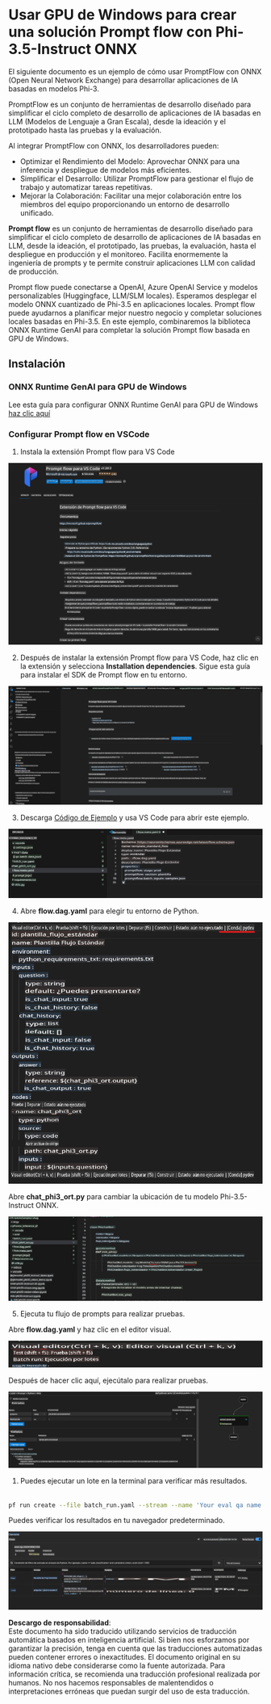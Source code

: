 # Usar GPU de Windows para crear una solución Prompt flow con Phi-3.5-Instruct ONNX 

El siguiente documento es un ejemplo de cómo usar PromptFlow con ONNX (Open Neural Network Exchange) para desarrollar aplicaciones de IA basadas en modelos Phi-3.

PromptFlow es un conjunto de herramientas de desarrollo diseñado para simplificar el ciclo completo de desarrollo de aplicaciones de IA basadas en LLM (Modelos de Lenguaje a Gran Escala), desde la ideación y el prototipado hasta las pruebas y la evaluación.

Al integrar PromptFlow con ONNX, los desarrolladores pueden:

- Optimizar el Rendimiento del Modelo: Aprovechar ONNX para una inferencia y despliegue de modelos más eficientes.
- Simplificar el Desarrollo: Utilizar PromptFlow para gestionar el flujo de trabajo y automatizar tareas repetitivas.
- Mejorar la Colaboración: Facilitar una mejor colaboración entre los miembros del equipo proporcionando un entorno de desarrollo unificado.

**Prompt flow** es un conjunto de herramientas de desarrollo diseñado para simplificar el ciclo completo de desarrollo de aplicaciones de IA basadas en LLM, desde la ideación, el prototipado, las pruebas, la evaluación, hasta el despliegue en producción y el monitoreo. Facilita enormemente la ingeniería de prompts y te permite construir aplicaciones LLM con calidad de producción.

Prompt flow puede conectarse a OpenAI, Azure OpenAI Service y modelos personalizables (Huggingface, LLM/SLM locales). Esperamos desplegar el modelo ONNX cuantizado de Phi-3.5 en aplicaciones locales. Prompt flow puede ayudarnos a planificar mejor nuestro negocio y completar soluciones locales basadas en Phi-3.5. En este ejemplo, combinaremos la biblioteca ONNX Runtime GenAI para completar la solución Prompt flow basada en GPU de Windows.

## **Instalación**

### **ONNX Runtime GenAI para GPU de Windows**

Lee esta guía para configurar ONNX Runtime GenAI para GPU de Windows [haz clic aquí](./ORTWindowGPUGuideline.md)

### **Configurar Prompt flow en VSCode**

1. Instala la extensión Prompt flow para VS Code

![pfvscode](../../../../../../translated_images/pfvscode.79f42ae5dd93ed35c19d6d978ae75831fef40e0b8440ee48b893b5a0597d2260.es.png)

2. Después de instalar la extensión Prompt flow para VS Code, haz clic en la extensión y selecciona **Installation dependencies**. Sigue esta guía para instalar el SDK de Prompt flow en tu entorno.

![pfsetup](../../../../../../translated_images/pfsetup.0c82d99c7760aac29833b37faf4329e67e22279b1c5f37a73724dfa9ebaa32ee.es.png)

3. Descarga [Código de Ejemplo](../../../../../../code/09.UpdateSamples/Aug/pf/onnx_inference_pf) y usa VS Code para abrir este ejemplo.

![pfsample](../../../../../../translated_images/pfsample.7bf40b133a558d86356dd6bc0e480bad2659d9c5364823dae9b3e6784e6f2d25.es.png)

4. Abre **flow.dag.yaml** para elegir tu entorno de Python.

![pfdag](../../../../../../translated_images/pfdag.c5eb356fa3a96178cd594de9a5da921c4bbe646a9946f32aa20d344ccbeb51a0.es.png)

   Abre **chat_phi3_ort.py** para cambiar la ubicación de tu modelo Phi-3.5-Instruct ONNX.

![pfphi](../../../../../../translated_images/pfphi.fff4b0afea47c92c8481174dbf3092823906fca5b717fc642f78947c3e5bbb39.es.png)

5. Ejecuta tu flujo de prompts para realizar pruebas.

Abre **flow.dag.yaml** y haz clic en el editor visual.

![pfv](../../../../../../translated_images/pfv.7af6ecd65784a98558b344ba69b5ba6233876823fb435f163e916a632394fc1e.es.png)

Después de hacer clic aquí, ejecútalo para realizar pruebas.

![pfflow](../../../../../../translated_images/pfflow.9697e0fda67794bb0cf4b78d52e6f5a42002eec935bc2519933064afbbdd34f0.es.png)

1. Puedes ejecutar un lote en la terminal para verificar más resultados.

```bash

pf run create --file batch_run.yaml --stream --name 'Your eval qa name'    

```

Puedes verificar los resultados en tu navegador predeterminado.

![pfresult](../../../../../../translated_images/pfresult.972eb57dd5bec646e1aa01148991ba8959897efea396e42cf9d7df259444878d.es.png)

**Descargo de responsabilidad**:  
Este documento ha sido traducido utilizando servicios de traducción automática basados en inteligencia artificial. Si bien nos esforzamos por garantizar la precisión, tenga en cuenta que las traducciones automatizadas pueden contener errores o inexactitudes. El documento original en su idioma nativo debe considerarse como la fuente autorizada. Para información crítica, se recomienda una traducción profesional realizada por humanos. No nos hacemos responsables de malentendidos o interpretaciones erróneas que puedan surgir del uso de esta traducción.